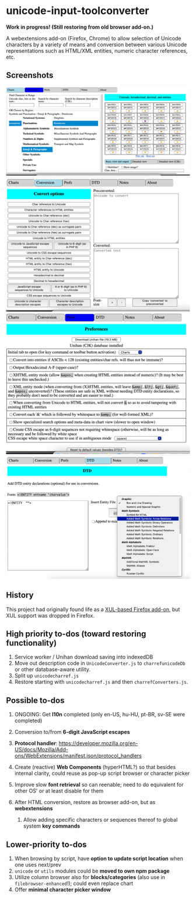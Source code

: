 # unicode-input-toolconverter

**Work in progress! (Still restoring from old browser add-on.)**

A webextensions add-on (Firefox, Chrome) to allow selection of Unicode
characters by a variety of means and conversion between various
Unicode representations such as HTML/XML entities, numeric
character references, etc.

## Screenshots

![Script Browser](./screenshots/script-browser.png)
![Entity/Numeric Character Reference/Escape Converter](./screenshots/converter.png)
![Preferences](./screenshots/preferences.png)
![Custom DTD (for highlighting entities in the script browser](./screenshots/dtd.png)

## History

This project had originally found life as a
[XUL-based Firefox add-on](https://addons.mozilla.org/en-US/firefox/addon/unicode-input-toolconverter/),
but XUL support was dropped in Firefox.

## High priority to-dos (toward restoring functionality)

1. Service worker / Unihan download saving into indexedDB
2. Move out description code in `UnicodeConverter.js` to `charrefunicodeDb` or
    other database-aware utility.
3. Split up `unicodecharref.js`
4. Restore starting with `unicodecharref.js` and then `charrefConverters.js`.

## Possible to-dos

1. ONGOING: Get **l10n** completed (only en-US, hu-HU, pt-BR, sv-SE were completed)

1. Conversion to/from **6-digit JavaScript escapes**
1. **Protocol handler**:
    <https://developer.mozilla.org/en-US/docs/Mozilla/Add-ons/WebExtensions/manifest.json/protocol_handlers>
1. Create (reactive) **Web Components** (hyperHTML?) so that besides internal
    clarity, could reuse as pop-up script browser or character picker
1. Improve slow **font retrieval** so can reenable; need to do equivalent for
    other OS' or at least disable for them
1. After HTML conversion, restore as browser add-on, but as **webextensions**
    1. Allow adding specific characters or sequences thereof to global system
        **key commands**

## Lower-priority to-dos

1. When browsing by script, have **option to update script location** when one
    uses next/prev
1. `unicode` or `utils` modules could be **moved to own npm package**
1. Utilize column browser also for **blocks/categories** (also use in
    `filebrowser-enhanced`!); could even replace chart
1. Offer **minimal character picker window**
